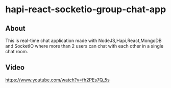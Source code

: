 # hapi-react-socketio-group-chat-app

## About
This is real-time chat application made with NodeJS,Hapi,React,MongoDB and SocketIO where more than 2 users can chat with each other in a single chat room. 

## Video
https://www.youtube.com/watch?v=fh2PEs7Q_5s
